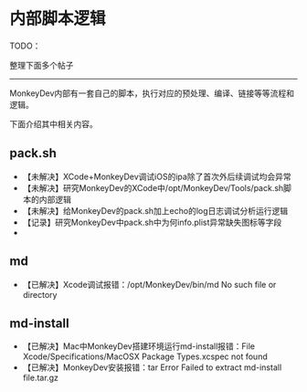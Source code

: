 # 内部脚本逻辑

TODO：

整理下面多个帖子

---

MonkeyDev内部有一套自己的脚本，执行对应的预处理、编译、链接等等流程和逻辑。

下面介绍其中相关内容。

## pack.sh

* 【未解决】XCode+MonkeyDev调试iOS的ipa除了首次外后续调试均会异常
* 【未解决】研究MonkeyDev的XCode中/opt/MonkeyDev/Tools/pack.sh脚本的内部逻辑
* 【未解决】给MonkeyDev的pack.sh加上echo的log日志调试分析运行逻辑
* 【记录】研究MonkeyDev中pack.sh中为何info.plist异常缺失图标等字段
* 

## md

* 【已解决】Xcode调试报错：/opt/MonkeyDev/bin/md No such file or directory

## md-install

* 【已解决】Mac中MonkeyDev搭建环境运行md-install报错：File Xcode/Specifications/MacOSX Package Types.xcspec not found
* 【已解决】MonkeyDev安装报错：tar Error Failed to extract md-install file.tar.gz
